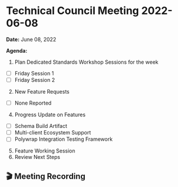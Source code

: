 Technical Council Meeting 2022-06-08 
===

**Date:** June 08, 2022

**Agenda:**
1. Plan Dedicated Standards Workshop Sessions for the week
- [ ] Friday Session 1
- [ ] Friday Session 2
2. New Feature Requests
- [ ] None Reported
4. Progress Update on Features
- [ ] Schema Build Artifact
- [ ] Multi-client Ecosystem Support
- [ ] Polywrap Integration Testing Framework
5. Feature Working Session
6. Review Next Steps 

:clapper: Meeting Recording 
---
